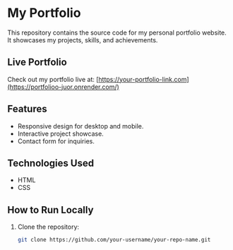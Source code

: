 # My Portfolio

This repository contains the source code for my personal portfolio website. It showcases my projects, skills, and achievements.

## Live Portfolio

Check out my portfolio live at: [https://your-portfolio-link.com](https://portfolioo-juor.onrender.com/)

## Features

- Responsive design for desktop and mobile.
- Interactive project showcase.
- Contact form for inquiries.

## Technologies Used

- HTML
- CSS


## How to Run Locally

1. Clone the repository:
   ```bash
   git clone https://github.com/your-username/your-repo-name.git
